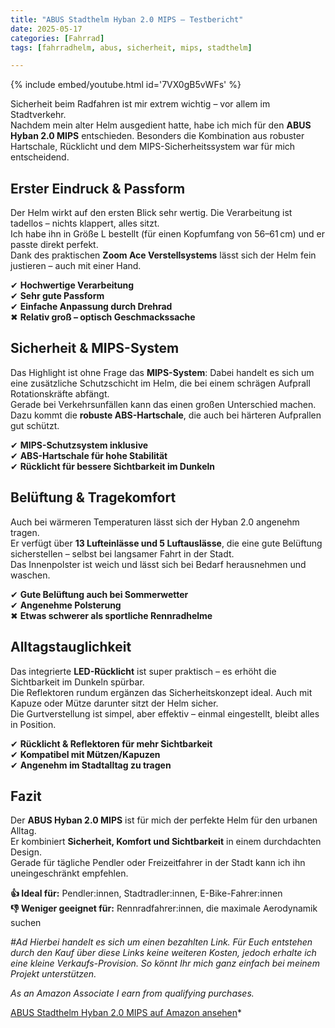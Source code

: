 ```yaml
---
title: "ABUS Stadthelm Hyban 2.0 MIPS – Testbericht"
date: 2025-05-17
categories: [Fahrrad]
tags: [fahrradhelm, abus, sicherheit, mips, stadthelm]

---
```


{% include embed/youtube.html id='7VX0gB5vWFs' %}

Sicherheit beim Radfahren ist mir extrem wichtig – vor allem im Stadtverkehr.  
Nachdem mein alter Helm ausgedient hatte, habe ich mich für den **ABUS Hyban 2.0 MIPS** entschieden. Besonders die Kombination aus robuster Hartschale, Rücklicht und dem MIPS-Sicherheitssystem war für mich entscheidend.

## Erster Eindruck & Passform

Der Helm wirkt auf den ersten Blick sehr wertig. Die Verarbeitung ist tadellos – nichts klappert, alles sitzt.  
Ich habe ihn in Größe L bestellt (für einen Kopfumfang von 56–61 cm) und er passte direkt perfekt.  
Dank des praktischen **Zoom Ace Verstellsystems** lässt sich der Helm fein justieren – auch mit einer Hand.

✔ **Hochwertige Verarbeitung**  
✔ **Sehr gute Passform**  
✔ **Einfache Anpassung durch Drehrad**  
✖ **Relativ groß – optisch Geschmackssache**

## Sicherheit & MIPS-System

Das Highlight ist ohne Frage das **MIPS-System**: Dabei handelt es sich um eine zusätzliche Schutzschicht im Helm, die bei einem schrägen Aufprall Rotationskräfte abfängt.  
Gerade bei Verkehrsunfällen kann das einen großen Unterschied machen.  
Dazu kommt die **robuste ABS-Hartschale**, die auch bei härteren Aufprallen gut schützt.

✔ **MIPS-Schutzsystem inklusive**  
✔ **ABS-Hartschale für hohe Stabilität**  
✔ **Rücklicht für bessere Sichtbarkeit im Dunkeln**

## Belüftung & Tragekomfort

Auch bei wärmeren Temperaturen lässt sich der Hyban 2.0 angenehm tragen.  
Er verfügt über **13 Lufteinlässe und 5 Luftauslässe**, die eine gute Belüftung sicherstellen – selbst bei langsamer Fahrt in der Stadt.  
Das Innenpolster ist weich und lässt sich bei Bedarf herausnehmen und waschen.

✔ **Gute Belüftung auch bei Sommerwetter**  
✔ **Angenehme Polsterung**  
✖ **Etwas schwerer als sportliche Rennradhelme**

## Alltagstauglichkeit

Das integrierte **LED-Rücklicht** ist super praktisch – es erhöht die Sichtbarkeit im Dunkeln spürbar.  
Die Reflektoren rundum ergänzen das Sicherheitskonzept ideal. Auch mit Kapuze oder Mütze darunter sitzt der Helm sicher.  
Die Gurtverstellung ist simpel, aber effektiv – einmal eingestellt, bleibt alles in Position.

✔ **Rücklicht & Reflektoren für mehr Sichtbarkeit**  
✔ **Kompatibel mit Mützen/Kapuzen**  
✔ **Angenehm im Stadtalltag zu tragen**

## Fazit

Der **ABUS Hyban 2.0 MIPS** ist für mich der perfekte Helm für den urbanen Alltag.  
Er kombiniert **Sicherheit, Komfort und Sichtbarkeit** in einem durchdachten Design.  
Gerade für tägliche Pendler oder Freizeitfahrer in der Stadt kann ich ihn uneingeschränkt empfehlen.

**👍 Ideal für:** Pendler:innen, Stadtradler:innen, E-Bike-Fahrer:innen  
**👎 Weniger geeignet für:** Rennradfahrer:innen, die maximale Aerodynamik suchen



*#Ad*
*Hierbei handelt es sich um einen bezahlten Link. Für Euch entstehen durch den Kauf über diese Links keine weiteren Kosten, jedoch erhalte ich eine kleine Verkaufs-Provision. So könnt Ihr mich ganz einfach bei meinem Projekt unterstützen.*

*As an Amazon Associate I earn from qualifying purchases.*


[ABUS Stadthelm Hyban 2.0 MIPS auf Amazon ansehen](https://amzn.to/3YPb7QO)*
